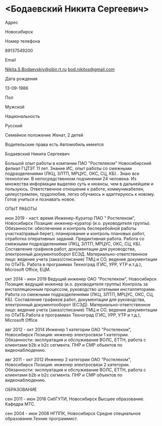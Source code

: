 # <Бодаевский Никита Сергеевич>


Адрес

Новосибирск

Номер телефона

89137549200

Email

Nikita.S.Bodaevskiy@sibir.rt.ru
bod.nikitos@gmail.com

Дата рождения

13-09-1986

Пол

Мужской

Национальность

Русский

Семейное положение Женат, 2 детей

Водительские права есть
Автомобиль имеется
 

Бодаевский Никита Сергеевич

Большой опыт работы в компании ПАО "Ростелеком" Новосибирский филиал ГЦТЭТ 11 лет. Знание ИС, опыт работы со смежными подразделениями (ЛКЦ, 3ЛТП, МРЦУС, ОКС, СЦ, КБ).. Знаю все технологии. В непосредственном подчинении 24 человека. Из множества информации выделяю суть и нюансы, чем в дальнейшем и пользуюсь. Ответственное отношение к работе, коммуникабелен, целеустремлен, трудолюбив, легко обучаюсь и адаптируюсь к новому. Готов учиться и познавать новое. 

ОПЫТ РАБОТЫ

июн 2019 - наст. время  Инженер-Куратор
ПАО " Ростелеком", Новосибирск
Позиция: инженер-куратор (и.о. руководителя группы).
Обязанности: обеспечение и контроль бесперебойной работы участка(правый берег); планирование и контроль плановых работ, отработка оперативных заданий. Предиктивная работа. Работа со смежными подразделениями (ЛКЦ, 3ЛТП, МРЦУС, ОКС, СЦ, КБ). Составление графиков работ, документации для руководства, электронный документооборот ЕСЭД. Материально-ответственное лицо: ведение учета (заказ/списание) ТМЦ и СО, ведение документации по ОТиТБ. Работа в программах Техноград (ГИС, УРР, УТР и.т.д.), Microsoft Office, ЕЦМ.

окт 2014 - июн 2019	Ведущий инженер
ОАО "Ростелеком", Новосибирск
Позиция: ведущий инженер (и.о. руководителя группы)
Контроль за инсталляционным процессом, руководство штатными инсталляторами. Работа со смежными подразделениями (ЛКЦ, 3ЛТП, МРЦУС, ОКС, СЦ, КБ). Составление графиков работ, документации для руководства, электронный документооборот (ЕСЭД). Материально-ответственное лицо: ведение учета (заказ/списание) ТМЦ и СО, ведение документации по ОТиТБ.Работа в программах Техноград (ГИС, УРР, УТР и т.д.), Microsoft Office

авг 2012 - окт 2014	Инженер 1 категории
ОАО "Ростелеком", Новосибирск 
Позиция: инженер электросвязи 1 категории. Обязанности: эксплуатация и обслуживание ВОЛС, ETTH, работа с клиентами b2b и b2c сегмента. ПНР и СМР объектов по видеонаблюдению.                                         

авг 2011 - окт 2012	Инженер 2 категории
ОАО "Ростелеком", Новосибирск
Позиция: инженер электросвязи 2 категории. Обязанности: эксплуатация и обслуживание ВОЛС, ETTH, работа с клиентами b2b и b2c сегмента. ПНР и СМР объектов по видеонаблюдению.                                              

ОБРАЗОВАНИЕ 

сен 2011 - июн 2016	СибГУТИ, Новосибирск
Высшее образование. Кафедра МТС. 

 сен 2004 - июн 2008	НГППК, Новосибирск 
Средне специальное образование.Техник программист.
